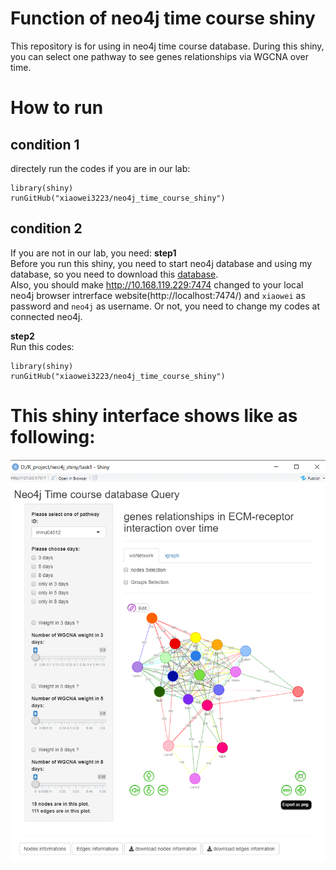 # Function of neo4j time course shiny
This repository is for using in neo4j time course database.
During this shiny, you can select one pathway to see genes relationships via WGCNA over time.

# How to run

## condition 1
directely run the codes if you are in our lab:
```
library(shiny)
runGitHub("xiaowei3223/neo4j_time_course_shiny")
```
## condition 2
If you are not in our lab, you need:
**step1**   
Before you run this shiny, you need to start neo4j database and using my database, so you need to download this [database](https://github.com/xiaowei3223/database/raw/master/TC_databaseV2.7z).  
Also, you should make http://10.168.119.229:7474 changed to your local neo4j browser intrerface website(http://localhost:7474/) and `xiaowei` as password and `neo4j` as username. Or not, you need to change
my codes at connected neo4j.

**step2**  
Run this codes:
```
library(shiny)
runGitHub("xiaowei3223/neo4j_time_course_shiny")
```

# This shiny interface shows like as following:

![interface_neo4j_time_course_shiny.png](https://github.com/xiaowei3223/neo4j_time_course_shiny/blob/master/img/interface_neo4j_time_course_shiny.jpg)
